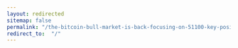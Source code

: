 ```yaml
---
layout: redirected
sitemap: false
permalink: "/the-bitcoin-bull-market-is-back-focusing-on-51100-key-position/feed/"
redirect_to:  "/"
---
```


